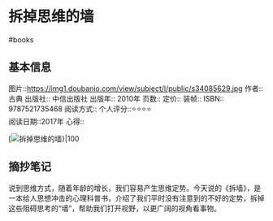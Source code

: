 # 拆掉思维的墙
#books 
## 基本信息

图片::https://img1.doubanio.com/view/subject/l/public/s34085629.jpg 
作者:: 古典
出版社:: 中信出版社
出版年:: 2010年
页数:: 
定价:: 
装帧:: 
ISBN:: 9787521735468
阅读方式::
个人评分::⭐⭐⭐⭐  
阅读日期::2017年
心得::

 [![拆掉思维的墙}|100](https://img1.doubanio.com/view/subject/l/public/s34085629.jpg)

## 摘抄笔记

说到思维方式，随着年龄的增长，我们容易产生思维定势。今天说的《拆墙》，是一本给人思想冲击的心理科普书，介绍了我们平时没有注意到的不好的定势，拆掉这些阻碍思考的“墙”，帮助我们打开视野，以更广阔的视角看事物。